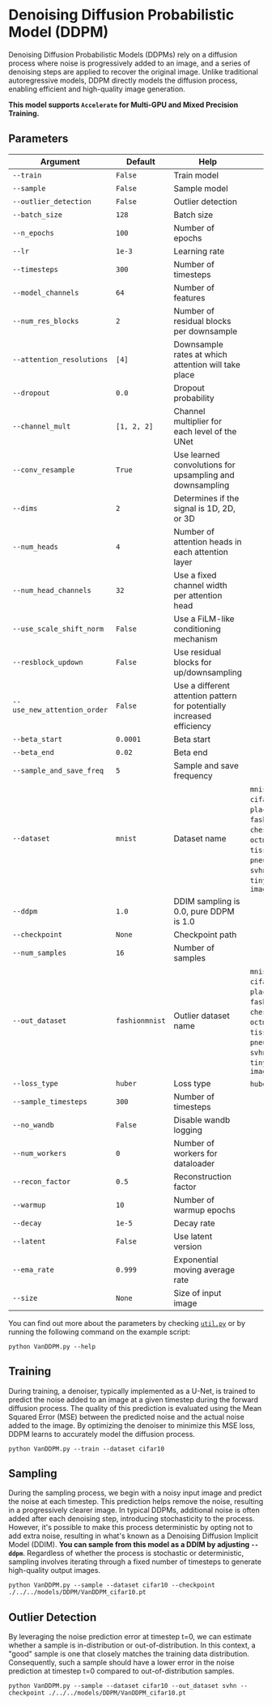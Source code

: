# Denoising Diffusion Probabilistic Model (DDPM)

Denoising Diffusion Probabilistic Models (DDPMs) rely on a diffusion process where noise is progressively added to an image, and a series of denoising steps are applied to recover the original image. Unlike traditional autoregressive models, DDPM directly models the diffusion process, enabling efficient and high-quality image generation.

**This model supports `Accelerate` for Multi-GPU and Mixed Precision Training.**

## Parameters

| **Argument**               | **Default**            | **Help**                                                                                       | **Choices**                                                                                                                                 |
|----------------------------|-------------------------|------------------------------------------------------------------------------------------------|--------------------------------------------------------------------------------------------------------------------------------------------|
| `--train`                 | `False`                | Train model                                                                                   |                                                                                                                                          |
| `--sample`                | `False`                | Sample model                                                                                  |                                                                                                                                          |
| `--outlier_detection`     | `False`                | Outlier detection                                                                             |                                                                                                                                          |
| `--batch_size`            | `128`                  | Batch size                                                                                    |                                                                                                                                          |
| `--n_epochs`              | `100`                  | Number of epochs                                                                              |                                                                                                                                          |
| `--lr`                    | `1e-3`                 | Learning rate                                                                                 |                                                                                                                                          |
| `--timesteps`             | `300`                  | Number of timesteps                                                                           |                                                                                                                                          |
| `--model_channels`        | `64`                   | Number of features                                                                            |                                                                                                                                          |
| `--num_res_blocks`        | `2`                    | Number of residual blocks per downsample                                                     |                                                                                                                                          |
| `--attention_resolutions` | `[4]`                  | Downsample rates at which attention will take place                                          |                                                                                                                                          |
| `--dropout`               | `0.0`                  | Dropout probability                                                                           |                                                                                                                                          |
| `--channel_mult`          | `[1, 2, 2]`            | Channel multiplier for each level of the UNet                                                |                                                                                                                                          |
| `--conv_resample`         | `True`                 | Use learned convolutions for upsampling and downsampling                                     |                                                                                                                                          |
| `--dims`                  | `2`                    | Determines if the signal is 1D, 2D, or 3D                                                    |                                                                                                                                          |
| `--num_heads`             | `4`                    | Number of attention heads in each attention layer                                            |                                                                                                                                          |
| `--num_head_channels`     | `32`                   | Use a fixed channel width per attention head                                                 |                                                                                                                                          |
| `--use_scale_shift_norm`  | `False`                | Use a FiLM-like conditioning mechanism                                                       |                                                                                                                                          |
| `--resblock_updown`       | `False`                | Use residual blocks for up/downsampling                                                      |                                                                                                                                          |
| `--use_new_attention_order`| `False`                | Use a different attention pattern for potentially increased efficiency                       |                                                                                                                                          |
| `--beta_start`            | `0.0001`               | Beta start                                                                                   |                                                                                                                                          |
| `--beta_end`              | `0.02`                 | Beta end                                                                                     |                                                                                                                                          |
| `--sample_and_save_freq`  | `5`                    | Sample and save frequency                                                                    |                                                                                                                                          |
| `--dataset`               | `mnist`                | Dataset name                                                                                 | `mnist`, `cifar10`, `cifar100`, `places365`, `dtd`, `fashionmnist`, `chestmnist`, `octmnist`, `tissuemnist`, `pneumoniamnist`, `svhn`, `tinyimagenet`, `imagenet` |
| `--ddpm`                  | `1.0`                  | DDIM sampling is 0.0, pure DDPM is 1.0                                                       |                                                                                                                                          |
| `--checkpoint`            | `None`                 | Checkpoint path                                                                              |                                                                                                                                          |
| `--num_samples`           | `16`                   | Number of samples                                                                            |                                                                                                                                          |
| `--out_dataset`           | `fashionmnist`         | Outlier dataset name                                                                         | `mnist`, `cifar10`, `cifar100`, `places365`, `dtd`, `fashionmnist`, `chestmnist`, `octmnist`, `tissuemnist`, `pneumoniamnist`, `svhn`, `tinyimagenet`, `imagenet` |
| `--loss_type`             | `huber`                | Loss type                                                                                    | `huber`, `l2`, `l1`                                                                                                                     |
| `--sample_timesteps`      | `300`                  | Number of timesteps                                                                          |                                                                                                                                          |
| `--no_wandb`              | `False`                | Disable wandb logging                                                                        |                                                                                                                                          |
| `--num_workers`           | `0`                    | Number of workers for dataloader                                                            |                                                                                                                                          |
| `--recon_factor`          | `0.5`                  | Reconstruction factor                                                                       |                                                                                                                                          |
| `--warmup`                   | `10`                   | Number of warmup epochs                       |                                                                                                              |
| `--decay`                    | `1e-5`                 | Decay rate                                    |                                                                                                              |
| `--latent`                   | `False`                | Use latent version                            |                                                                                                              |   
| `--ema_rate`                 | `0.999`                | Exponential moving average rate               |                                                                                                              |
| `--size`                     | `None`                 | Size of input image                           |                                                                                                              |


You can find out more about the parameters by checking [`util.py`](./../src/generativezoo/utils/util.py) or by running the following command on the example script:

    python VanDDPM.py --help

## Training

During training, a denoiser, typically implemented as a U-Net, is trained to predict the noise added to an image at a given timestep during the forward diffusion process. The quality of this prediction is evaluated using the Mean Squared Error (MSE) between the predicted noise and the actual noise added to the image. By optimizing the denoiser to minimize this MSE loss, DDPM learns to accurately model the diffusion process.

    python VanDDPM.py --train --dataset cifar10

## Sampling

During the sampling process, we begin with a noisy input image and predict the noise at each timestep. This prediction helps remove the noise, resulting in a progressively clearer image. In typical DDPMs, additional noise is often added after each denoising step, introducing stochasticity to the process. However, it's possible to make this process deterministic by opting not to add extra noise, resulting in what's known as a Denoising Diffusion Implicit Model (DDIM). **You can sample from this model as a DDIM by adjusting `--ddpm`**. Regardless of whether the process is stochastic or deterministic, sampling involves iterating through a fixed number of timesteps to generate high-quality output images.

    python VanDDPM.py --sample --dataset cifar10 --checkpoint ./../../models/DDPM/VanDDPM_cifar10.pt

## Outlier Detection

By leveraging the noise prediction error at timestep t=0, we can estimate whether a sample is in-distribution or out-of-distribution. In this context, a "good" sample is one that closely matches the training data distribution. Consequently, such a sample should have a lower error in the noise prediction at timestep t=0 compared to out-of-distribution samples.

    python VanDDPM.py --sample --dataset cifar10 --out_dataset svhn --checkpoint ./../../models/DDPM/VanDDPM_cifar10.pt